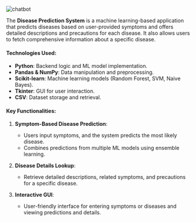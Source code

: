 ![chatbot](https://github.com/user-attachments/assets/afd33046-b186-4308-a83d-03becdad6d06)



The **Disease Prediction System** is a machine learning-based application that predicts diseases based on user-provided symptoms and offers detailed descriptions and precautions for each disease. It also allows users to fetch comprehensive information about a specific disease.

#### **Technologies Used**:
- **Python**: Backend logic and ML model implementation.
- **Pandas & NumPy**: Data manipulation and preprocessing.
- **Scikit-learn**: Machine learning models (Random Forest, SVM, Naive Bayes).
- **Tkinter**: GUI for user interaction.
- **CSV**: Dataset storage and retrieval.

#### **Key Functionalities**:
1. **Symptom-Based Disease Prediction**:
   - Users input symptoms, and the system predicts the most likely disease.
   - Combines predictions from multiple ML models using ensemble learning.

2. **Disease Details Lookup**:
   - Retrieve detailed descriptions, related symptoms, and precautions for a specific disease.

3. **Interactive GUI**:
   - User-friendly interface for entering symptoms or diseases and viewing predictions and details.

